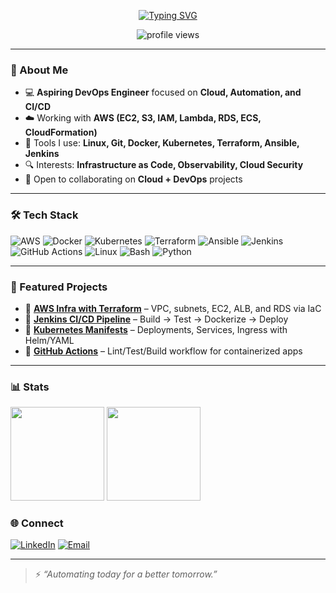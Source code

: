 


<p align="center">
  <a href="https://github.com/vishnu029">
    <img src="https://readme-typing-svg.demolab.com?font=Fira+Code&size=28&duration=2500&pause=800&center=true&vCenter=true&width=800&lines=Hi%2C+I'm+Vishnu+%F0%9F%91%8B;Aspiring+DevOps+Engineer;AWS+%7C+Docker+%7C+Kubernetes;CI%2FCD+%7C+Terraform+%7C+Ansible;Automating+today+for+a+better+tomorrow" alt="Typing SVG" />
  </a>
</p>

<p align="center">
  <img src="https://komarev.com/ghpvc/?username=vishnu029&label=Profile%20Views&style=flat" alt="profile views" />
</p>

---

### 👋 About Me
- 💻 **Aspiring DevOps Engineer** focused on **Cloud, Automation, and CI/CD**
- ☁️ Working with **AWS (EC2, S3, IAM, Lambda, RDS, ECS, CloudFormation)**
- 🔧 Tools I use: **Linux, Git, Docker, Kubernetes, Terraform, Ansible, Jenkins**
- 🔍 Interests: **Infrastructure as Code, Observability, Cloud Security**
- 🤝 Open to collaborating on **Cloud + DevOps** projects

---

### 🛠️ Tech Stack
![AWS](https://img.shields.io/badge/AWS-232F3E?style=for-the-badge&logo=amazonaws&logoColor=white)
![Docker](https://img.shields.io/badge/Docker-2496ED?style=for-the-badge&logo=docker&logoColor=white)
![Kubernetes](https://img.shields.io/badge/Kubernetes-326CE5?style=for-the-badge&logo=kubernetes&logoColor=white)
![Terraform](https://img.shields.io/badge/Terraform-844FBA?style=for-the-badge&logo=terraform&logoColor=white)
![Ansible](https://img.shields.io/badge/Ansible-EE0000?style=for-the-badge&logo=ansible&logoColor=white)
![Jenkins](https://img.shields.io/badge/Jenkins-D24939?style=for-the-badge&logo=jenkins&logoColor=white)
![GitHub Actions](https://img.shields.io/badge/GitHub%20Actions-181717?style=for-the-badge&logo=githubactions&logoColor=white)
![Linux](https://img.shields.io/badge/Linux-FCC624?style=for-the-badge&logo=linux&logoColor=black)
![Bash](https://img.shields.io/badge/Bash-121011?style=for-the-badge&logo=gnubash&logoColor=white)
![Python](https://img.shields.io/badge/Python-3776AB?style=for-the-badge&logo=python&logoColor=white)

---

### 📂 Featured Projects
- 🔹 **[AWS Infra with Terraform](https://github.com/vishnu029/aws-terraform-infra)** – VPC, subnets, EC2, ALB, and RDS via IaC  
- 🔹 **[Jenkins CI/CD Pipeline](#)** – Build → Test → Dockerize → Deploy  
- 🔹 **[Kubernetes Manifests](#)** – Deployments, Services, Ingress with Helm/YAML  
- 🔹 **[GitHub Actions](#)** – Lint/Test/Build workflow for containerized apps



---

### 📊 Stats
<p>
  <img src="https://github-readme-stats.vercel.app/api?username=vishnu029&show_icons=true&rank_icon=github&hide_border=true" height="150" />
  <img src="https://github-readme-streak-stats.herokuapp.com/?user=vishnu029&hide_border=true" height="150" />
</p>
<!--
<p>
  <img src="https://github-readme-stats.vercel.app/api/top-langs/?username=vishnu029&layout=compact&hide_border=true" height="150" />
</p>
-->


### 🌐 Connect
[![LinkedIn](https://img.shields.io/badge/LinkedIn-0A66C2?style=for-the-badge&logo=linkedin&logoColor=white)](https://www.linkedin.com/in/vishnu-vishnoi-547547228)
[![Email](https://img.shields.io/badge/Email-D14836?style=for-the-badge&logo=gmail&logoColor=white)](https://mailto:vishnoi.vishnu029@gmail.com)

---

> ⚡ *“Automating today for a better tomorrow.”*

